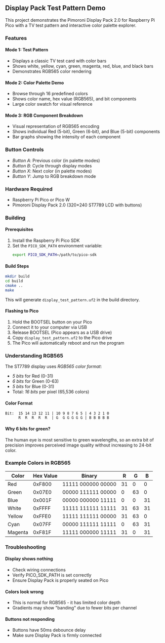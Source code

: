 
## Display Pack Test Pattern Demo

This project demonstrates the Pimoroni Display Pack 2.0 for Raspberry Pi Pico
with a TV test pattern and interactive color palette explorer.


### Features

#### Mode 1: Test Pattern
- Displays a classic TV test card with color bars
- Shows white, yellow, cyan, green, magenta, red, blue, and black bars
- Demonstrates RGB565 color rendering

#### Mode 2: Color Palette Demo
- Browse through 16 predefined colors
- Shows color name, hex value (RGB565), and bit components
- Large color swatch for visual reference

#### Mode 3: RGB Component Breakdown
- Visual representation of RGB565 encoding
- Shows individual Red (5-bit), Green (6-bit), and Blue (5-bit) components
- Bar graphs showing the intensity of each component


### Button Controls

- *Button A*: Previous color (in palette modes)
- *Button B*: Cycle through display modes
- *Button X*: Next color (in palette modes)
- *Button Y*: Jump to RGB breakdown mode


### Hardware Required

- Raspberry Pi Pico or Pico W
- Pimoroni Display Pack 2.0 (320×240 ST7789 LCD with buttons)



### Building

#### Prerequisites

1. Install the Raspberry Pi Pico SDK
2. Set the `PICO_SDK_PATH` environment variable:
   ```bash
   export PICO_SDK_PATH=/path/to/pico-sdk
   ```

#### Build Steps

```bash
mkdir build
cd build
cmake ..
make
```

This will generate `display_test_pattern.uf2` in the build directory.

#### Flashing to Pico

1. Hold the BOOTSEL button on your Pico
2. Connect it to your computer via USB
3. Release BOOTSEL (Pico appears as a USB drive)
4. Copy `display_test_pattern.uf2` to the Pico drive
5. The Pico will automatically reboot and run the program



### Understanding RGB565

The ST7789 display uses *RGB565 color format*:

- *5 bits* for Red (0-31)
- *6 bits* for Green (0-63) 
- *5 bits* for Blue (0-31)
- Total: *16 bits* per pixel (65,536 colors)


#### Color Format
```
Bit:  15 14 13 12 11 | 10 9 8 7 6 5 | 4 3 2 1 0
      R  R  R  R  R  | G  G G G G G | B B B B B
```

#### Why 6 bits for green?
The human eye is most sensitive to green wavelengths, so an extra bit of precision
improves perceived image quality without increasing to 24-bit color.



### Example Colors in RGB565

| Color   | Hex Value | Binary                | R  | G  | B  |
|---------|-----------|-----------------------|----|----|----| 
| Red     | 0xF800    | 11111 000000 00000    | 31 | 0  | 0  |
| Green   | 0x07E0    | 00000 111111 00000    | 0  | 63 | 0  |
| Blue    | 0x001F    | 00000 000000 11111    | 0  | 0  | 31 |
| White   | 0xFFFF    | 11111 111111 11111    | 31 | 63 | 31 |
| Yellow  | 0xFFE0    | 11111 111111 00000    | 31 | 63 | 0  |
| Cyan    | 0x07FF    | 00000 111111 11111    | 0  | 63 | 31 |
| Magenta | 0xF81F    | 11111 000000 11111    | 31 | 0  | 31 |



### Troubleshooting

#### Display shows nothing
- Check wiring connections
- Verify PICO_SDK_PATH is set correctly
- Ensure Display Pack is properly seated on Pico

#### Colors look wrong
- This is normal for RGB565 - it has limited color depth
- Gradients may show "banding" due to fewer bits per channel

#### Buttons not responding
- Buttons have 50ms debounce delay
- Make sure Display Pack is firmly connected


